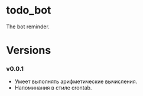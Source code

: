 # todo_bot
The bot reminder.

# Versions

### v0.0.1

* Умеет выполнять арифметические вычисления.
* Напоминания в стиле crontab.
